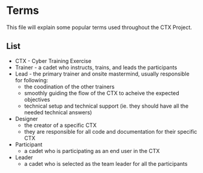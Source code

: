 # Terms

This file will explain some popular terms used throughout the CTX Project.

## List

- CTX - Cyber Training Exercise
- Trainer - a cadet who instructs, trains, and leads the participants
- Lead - the primary trainer and onsite mastermind, usually responsible for following:
    - the coodination of the other trainers
    - smoothly guiding the flow of the CTX to acheive the expected objectives
    - technical setup and technical support (ie. they should have all the needed technical answers)
- Designer
    - the creator of a specific CTX
    - they are responsible for all code and documentation for their specific CTX
- Participant
    - a cadet who is participating as an end user in the CTX
- Leader
    - a cadet who is selected as the team leader for all the participants

